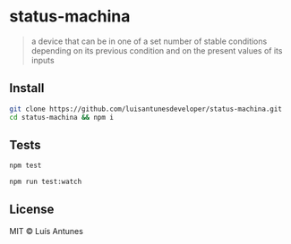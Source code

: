 # status-machina

> a device that can be in one of a set number of stable conditions depending on its previous condition and on the present values of its inputs

## Install

```sh
git clone https://github.com/luisantunesdeveloper/status-machina.git
cd status-machina && npm i
```

## Tests

```sh
npm test
```

```sh
npm run test:watch
```

## License

MIT © Luís Antunes
